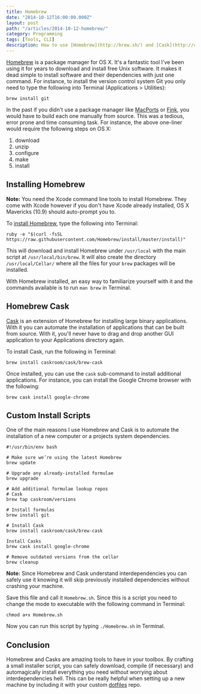 ```yaml
---
title: Homebrew
date: "2014-10-12T16:00:00.000Z"
layout: post
path: "/articles/2014-10-12-homebrew/"
category: Programming
tags: [Tools, CLI]
description: How to use [Homebrew](http://brew.sh/) and [Cask](http://caskroom.io/) for OS X dependency management and automate installation with a custom `Homebrew.sh` file.
---
```


[Homebrew][] is a package manager for OS X. It's a fantastic tool I've been using it for years to download and install free Unix software. It makes it dead simple to install software and their dependencies with just one command. For instance, to install the version control system Git you only need to type the following into Terminal (Applications > Utilities):

```shell
brew install git
```

In the past if you didn't use a package manager like [MacPorts][] or [Fink][], you would have to build each one manually from source. This was a tedious, error prone and time consuming task. For instance, the above one-liner would require the following steps on OS X:

  1. download
  2. unzip
  3. configure
  4. make
  5. install

## Installing Homebrew

<div class="alert note">
  <strong>Note:</strong> You need the Xcode command line tools to install Homebrew. They come with Xcode however if you don't have Xcode already installed, OS X Mavericks (10.9) should auto-prompt you to.
</div>

To [install Homebrew][], type the following into Terminal:

```shell
ruby -e "$(curl -fsSL https://raw.githubusercontent.com/Homebrew/install/master/install)"
```

This will download and install Homebrew under `/usr/local` with the main script at `/usr/local/bin/brew`. It will also create the directory `/usr/local/Cellar/` where all the files for your `brew` packages will be installed.

With Homebrew installed, an easy way to familiarize yourself with it and the commands available is to run `man brew` in Terminal.

## Homebrew Cask

[Cask][] is an extension of Homebrew for installing large binary applications. With it you can automate the installation of applications that can be built from source. With it, you'll never have to drag and drop another GUI application to your Applications directory again.

To install Cask, run the following in Terminal:

```shell
brew install caskroom/cask/brew-cask
```

Once installed, you can use the `cask` sub-command to install additional applications. For instance, you can install the Google Chrome browser with the following:

```shell
brew cask install google-chrome
```

## Custom Install Scripts

One of the main reasons I use Homebrew and Cask is to automate the installation of a new computer or a projects system dependencies.

```shell
#!/usr/bin/env bash

# Make sure we’re using the latest Homebrew
brew update

# Upgrade any already-installed formulae
brew upgrade

# Add additional formulae lookup repos
# Cask
brew tap caskroom/versions

# Install formulas
brew install git

# Install Cask
brew install caskroom/cask/brew-cask

Install Casks
brew cask install google-chrome

# Remove outdated versions from the cellar
brew cleanup
```

<div class="alert note">
  <strong>Note:</strong> Since Homebrew and Cask understand interdependencies you can safely use it knowing it will skip previously installed dependencies without crashing your machine.
</div>

Save this file and call it `Homebrew.sh`. Since this is a script you need to change the mode to executable with the following command in Terminal:

```shell
chmod a+x Homebrew.sh
```

Now you can run this script by typing `./Homebrew.sh` in Terminal.

## Conclusion

Homebrew and Casks are amazing tools to have in your toolbox. By crafting a small installer script, you can safely download, compile (if necessary) and automagically install everything you need without worrying about interdependencies hell. This can be really helpful when setting up a new machine by including it with your custom [dotfiles][] repo.

[Homebrew]: http://brew.sh/
[MacPorts]: http://www.macports.org/
[Fink]: http://www.finkproject.org/
[install Homebrew]: http://brew.sh/#install
[dotfiles]: https://github.com/urban/dotfiles
[Cask]: http://caskroom.io/
